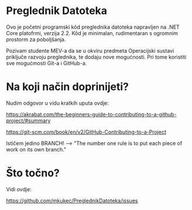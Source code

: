 # Preglednik Datoteka

Ovo je početni programski kôd preglednika datoteka napravljen na .NET Core platofrmi, verzija 2.2. Kôd je minimalan, rudimentaran s ogromnim prostorm za poboljšanja. 

Pozivam studente MEV-a da se u okviru predmeta Operacijski sustavi priključe razvoju preglednika, te dodaju nove mogućnosti. Pri tome koristiti sve mogućmosti Git-a i GitHub-a. 

# Na koji način doprinijeti?

Nudim odgovor u vidu kratkih uputa ovdje:

https://akrabat.com/the-beginners-guide-to-contributing-to-a-github-project/#summary

https://git-scm.com/book/en/v2/GitHub-Contributing-to-a-Project

Ističem jedino BRANCH! --> "The number one rule is to put each piece of work on its own branch."

# Što točno?

Vidi ovdje:

https://github.com/mkukec/PreglednikDatoteka/issues


